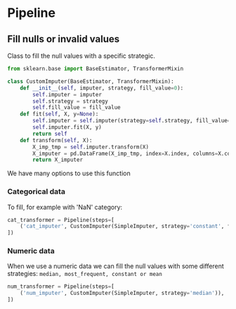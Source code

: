 # Pipeline

## Fill nulls or invalid values

Class to fill the null values with a specific strategic.

```python
from sklearn.base import BaseEstimator, TransformerMixin

class CustomImputer(BaseEstimator, TransformerMixin):
    def __init__(self, imputer, strategy, fill_value=0):
        self.imputer = imputer
        self.strategy = strategy
        self.fill_value = fill_value
    def fit(self, X, y=None):
        self.imputer = self.imputer(strategy=self.strategy, fill_value=self.fill_value)
        self.imputer.fit(X, y)
        return self
    def transform(self, X):
        X_imp_tmp = self.imputer.transform(X)
        X_imputer = pd.DataFrame(X_imp_tmp, index=X.index, columns=X.columns)
        return X_imputer
```

We have many options to use this function

### Categorical data
To fill, for example with 'NaN' category: 

```python
cat_transformer = Pipeline(steps=[
    ('cat_imputer', CustomImputer(SimpleImputer, strategy='constant', fill_value='NA')),
])
```

### Numeric data

When we use a numeric data we can fill the null values with some different strategies: ```median, most_frequent, constant or mean```

```python
num_transformer = Pipeline(steps=[
    ('num_imputer', CustomImputer(SimpleImputer, strategy='median')),
])
```